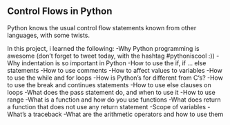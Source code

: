 ## Control Flows in Python
Python knows the usual control flow statements known from other languages, with some twists.

In this project, i learned the following:
-Why Python programming is awesome (don’t forget to tweet today, with the hashtag #pythoniscool :))
-Why indentation is so important in Python
-How to use the if, if ... else statements
-How to use comments
-How to affect values to variables
-How to use the while and for loops
-How is Python’s for different from C‘s?
-How to use the break and continues statements
-How to use else clauses on loops
-What does the pass statement do, and when to use it
-How to use range
-What is a function and how do you use functions
-What does return a function that does not use any return statement
-Scope of variables
-What’s a traceback
-What are the arithmetic operators and how to use them
